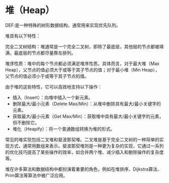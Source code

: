 # 堆（Heap）
DEF:是一种特殊的树形数据结构，通常用来实现优先队列。

堆具有以下特性：

完全二叉树结构：堆通常是一个完全二叉树，即除了最底层，其他层的节点都被填满，最底层的节点都尽量靠左排列。

堆序性质：堆中的每个节点都必须满足堆序性质。具体而言，对于最大堆（Max Heap），父节点的值必须大于或等于其子节点的值；对于最小堆（Min Heap），父节点的值必须小于或等于其子节点的值。

由于堆的这些特性，它可以高效地支持以下操作：

- 插入（Insert）：向堆中插入一个新元素。
- 删除最大/最小元素（Delete Max/Min）：从堆中删除具有最大/最小关键字的元素。
- 获取最大/最小元素（Get Max/Min）：获取堆中具有最大/最小关键字的元素，但不删除它。
- 堆化（Heapify）：将一个普通数组转换为堆的形式。

常见的堆实现包括二叉堆和斐波那契堆。二叉堆是基于完全二叉树的一种简单的实现方式，通常用数组来表示。斐波那契堆则是一种更为复杂的实现，它通过一系列的优化技巧提高了某些操作的效率，如合并两个堆、减少插入和删除操作的复杂度等。

堆在许多算法和数据结构中都扮演着重要的角色，例如在堆排序、Dijkstra算法、Prim算法等算法中被广泛应用。